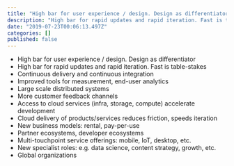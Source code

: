 ```yaml
---
title: "High bar for user experience / design. Design as differentiator"
description: "High bar for rapid updates and rapid iteration. Fast is table-stakes"
date: "2019-07-23T00:06:13.497Z"
categories: []
published: false
---
```


  

-   High bar for user experience / design. Design as differentiator
-   High bar for rapid updates and rapid iteration. Fast is table-stakes
-   Continuous delivery and continuous integration
-   Improved tools for measurement, end-user analytics
-   Large scale distributed systems
-   More customer feedback channels
-   Access to cloud services (infra, storage, compute) accelerate development
-   Cloud delivery of products/services reduces friction, speeds iteration
-   New business models: rental, pay-per-use
-   Partner ecosystems, developer ecosystems
-   Multi-touchpoint service offerings: mobile, IoT, desktop, etc.
-   New specialist roles: e.g. data science, content strategy, growth, etc.
-   Global organizations
